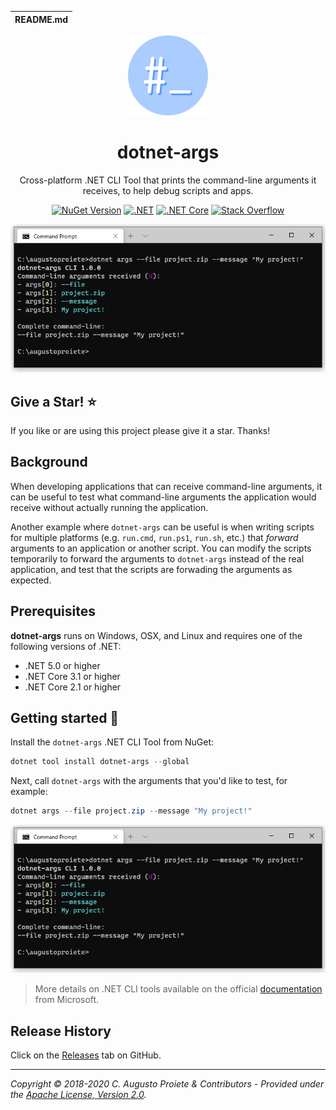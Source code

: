 | README.md |
|:---|

<div align="center">

![dotnet-args](asset/dotnet-args-logo.png)

</div>

<h1 align="center">dotnet-args</h1>
<div align="center">

 Cross-platform .NET CLI Tool that prints the command-line arguments it receives, to help debug scripts and apps.

[![NuGet Version](http://img.shields.io/nuget/v/dotnet-args.svg?style=flat-square)](https://www.nuget.org/packages/dotnet-args/) [![.NET](https://img.shields.io/badge/.NET%20-%3E%3D%205.0-informational)](https://dotnet.microsoft.com/download) [![.NET Core](https://img.shields.io/badge/.NET%20Core-%3E%3D%202.1-informational)](https://dotnet.microsoft.com/download) [![Stack Overflow](https://img.shields.io/badge/stack%20overflow-dotnet--tool-orange.svg?style=flat-square)](http://stackoverflow.com/questions/tagged/dotnet-tool)

![Screenshot of dotnet-args in action](asset/dotnet-args-screenshot.png)

</div>

## Give a Star! :star:

If you like or are using this project please give it a star. Thanks!

## Background

When developing applications that can receive command-line arguments, it can be useful to test what command-line arguments the application would receive without actually running the application.

Another example where `dotnet-args` can be useful is when writing scripts for multiple platforms (e.g. `run.cmd`, `run.ps1`, `run.sh`, etc.) that _forward_ arguments to an application or another script. You can modify the scripts temporarily to forward the arguments to `dotnet-args` instead of the real application, and test that the scripts are forwading the arguments as expected.

## Prerequisites

**dotnet-args** runs on Windows, OSX, and Linux and requires one of the following versions of .NET:
- .NET 5.0 or higher
- .NET Core 3.1 or higher
- .NET Core 2.1 or higher

## Getting started :rocket:

Install the `dotnet-args` .NET CLI Tool from NuGet:

```powershell
dotnet tool install dotnet-args --global
```

Next, call `dotnet-args` with the arguments that you'd like to test, for example:

```powershell
dotnet args --file project.zip --message "My project!"
```

![Screenshot of dotnet-args in action](asset/dotnet-args-screenshot.png)

> More details on .NET CLI tools available on the official [documentation](https://docs.microsoft.com/en-us/dotnet/core/tools/global-tools) from Microsoft.

## Release History

Click on the [Releases](https://github.com/augustoproiete/dotnet-args/releases) tab on GitHub.

---

_Copyright &copy; 2018-2020 C. Augusto Proiete & Contributors - Provided under the [Apache License, Version 2.0](LICENSE)._
